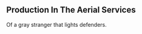Production In The Aerial Services
---------------------------------
Of a gray stranger that lights defenders.  
